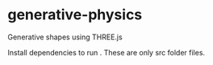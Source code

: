 # generative-physics
Generative shapes using THREE.js

Install dependencies to run . These are only src folder files.
